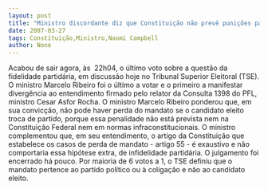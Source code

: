 ```yaml
---
layout: post
title: "Ministro discordante diz que Constituição não prevê punições para troca-troca"
date: 2007-03-27
tags: Constituição,Ministro,Naomi Campbell
author: None
---
```

Acabou de sair agora, às&nbsp; 22h04, o último voto sobre a questão da fidelidade partidária, em discussão hoje no Tribunal Superior Eleitoral (TSE).
O ministro Marcelo Ribeiro foi o último a votar e o primeiro a manifestar divergência ao entendimento firmado pelo relator da Consulta 1398 do PFL, ministro Cesar Asfor Rocha.
O ministro Marcelo Ribeiro ponderou que, em sua convicção, não pode haver perda do mandato se o candidato eleito troca de partido, porque essa penalidade não está prevista nem na Constituição Federal nem em normas infraconstitucionais. 
O ministro complementou que, em seu entendimento, o artigo da Constituição que estabelece os casos de perda de mandato - artigo 55 - é exaustivo e não comportaria essa hipótese extra, de infidelidade partidária.
O julgamento foi encerrado há pouco. Por maioria de 6 votos a 1, o TSE definiu que o mandato pertence ao partido político ou à coligação e não ao candidato eleito. 